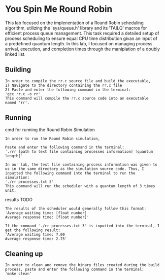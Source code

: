 # You Spin Me Round Robin

This lab focused on the implenentation of a Round Robin scheduling algorithm, utilizing the 'sys/queue.h' library and its 'TAILQ' macros for efficient process queue management. This task required a detailed setup of process scheduling to ensure equal CPU time distribution givan an input of a predefined quantum length. In this lab, I focused on managing process arrival, execution, and completion times through the maniplation of a doubly linked list.

## Building

```shell
In order to compile the rr.c source file and build the executable,
1) Navigate to the directory containing the rr.c file
2) Paste and enter the following command in the terminal:
'gcc rr.c -o rr'
This command will compile the rr.c source code into an executable named 'rr'.
```

## Running

cmd for running the Round Robin Simulation
```shell
In order to run the Round Robin simulation,

Paste and enter the following command in the terminal:
'./rr [path to text file containing processes information] [quantum length]'

In our lab, the text file containing process information was given to us in the same directory as the simulation source code. Thus, I inputted the following command into the terminal to run the simulation:
'./rr processes.txt 3'
This command will run the scheduler with a quantum length of 3 times unit.
```

results TODO
```shell
The results of the scheduler would generally follow this format:
'Average waiting time: [float number]
Average response time: [float number]'

If the command './rr processes.txt 3' is inputted into the terminal, I get the following result:
'Average waiting time: 7.00
Average response time: 2.75'
```

## Cleaning up

```shell
In order to clean and remove the binary files created during the build process, paste and enter the following command in the terminal:
'make clean'
```
